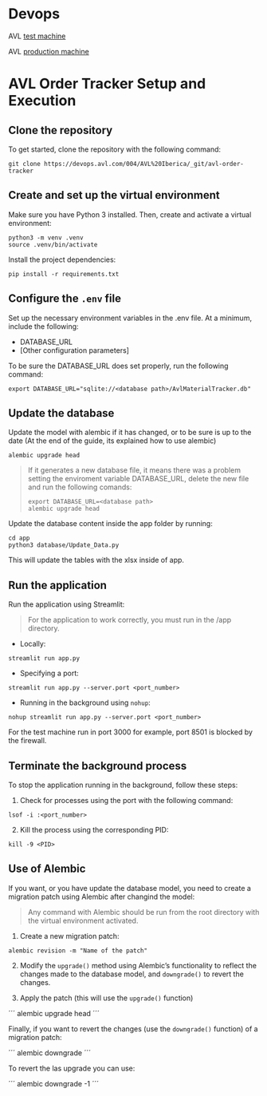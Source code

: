 # Devops 

AVL [test machine](http://10.23.147.88/)

AVL [production machine](http://10.23.138.23/)

# AVL Order Tracker Setup and Execution

## Clone the repository

To get started, clone the repository with the following command:

```
git clone https://devops.avl.com/004/AVL%20Iberica/_git/avl-order-tracker
```

## Create and set up the virtual environment

Make sure you have Python 3 installed. Then, create and activate a virtual environment:

```
python3 -m venv .venv
source .venv/bin/activate
```

Install the project dependencies:

```
pip install -r requirements.txt
```

## Configure the `.env` file

Set up the necessary environment variables in the .env file. At a minimum, include the following:

 - DATABASE_URL
 - [Other configuration parameters]

To be sure the DATABASE_URL does set properly, run the following command:

```
export DATABASE_URL="sqlite://<database path>/AvlMaterialTracker.db"
```

## Update the database

Update the model with alembic if it has changed, or to be sure is up to the date (At the end of the guide, its explained how to use alembic)

```
alembic upgrade head
```

> If it generates a new database file, it means there was a problem setting the enviroment variable DATABASE_URL, delete the new file and run the following comands:
> ```
> export DATABASE_URL=<database path>
> alembic upgrade head
> ```

Update the database content inside the app folder by running:

```
cd app
python3 database/Update_Data.py
```
This will update the tables with the xlsx inside of app.

## Run the application

Run the application using Streamlit:

> For the application to work correctly, you must run in the /app directory.

 - Locally:
 ```
 streamlit run app.py
 ```
 - Specifying a port:
 ```
 streamlit run app.py --server.port <port_number>
 ```
 - Running in the background using `nohup`:
 ```
 nohup streamlit run app.py --server.port <port_number>
 ```

 For the test machine run in port 3000 for example, port 8501 is blocked by the firewall.


## Terminate the background process
To stop the application running in the background, follow these steps:

1. Check for processes using the port with the following command:

```
lsof -i :<port_number>
```

2. Kill the process using the corresponding PID:

```
kill -9 <PID>
```

## Use of Alembic
If you want, or you have update the database model, you need to create a migration patch using Alembic after changind the model:

> Any command with Alembic should be run from the root directory with the virtual environment activated.

1. Create a new migration patch:
```
alembic revision -m "Name of the patch"
```

2. Modify the `upgrade()` method using Alembic’s functionality to reflect the changes made to the database model, and `downgrade()` to revert the changes.

3. Apply the patch (this will use the `upgrade()` function)

´´´
alembic upgrade head
´´´

Finally, if you want to revert the changes (use the `downgrade()` function) of a migration patch:

´´´
alembic downgrade <revision id>
´´´

To revert the las upgrade you can use:

´´´
alembic downgrade -1
´´´